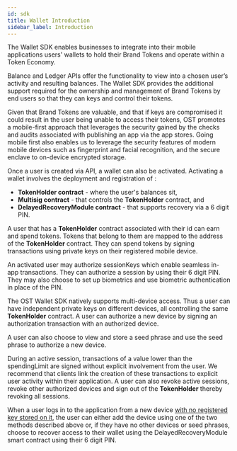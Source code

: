 ```yaml
---
id: sdk
title: Wallet Introduction
sidebar_label: Introduction
---
```

The Wallet SDK enables businesses to integrate into their mobile applications users' wallets to hold their Brand Tokens and operate within a Token Economy.

Balance and Ledger APIs offer the functionality to view into a chosen user’s activity and resulting balances. The Wallet SDK provides the additional support required for the ownership and management of Brand Tokens by end users so that they can keys and control their tokens.

Given that Brand Tokens are valuable, and that if keys are compromised it could result in the user being unable to access their tokens, OST promotes a mobile-first approach that leverages the security gained by the checks and audits associated with publishing an app via the app stores. Going mobile first also enables us to leverage the security features of modern mobile devices such as fingerprint and facial recognition, and the secure enclave to on-device encrypted storage. 

Once a user is created via API, a wallet can also be activated. Activating a wallet involves the deployment and registration of :

* **TokenHolder contract** - where the user's balances sit,
* **Multisig contract** - that controls the  **TokenHolder** contract, and 
* **DelayedRecoveryModule contract** - that supports recovery via a 6 digit PIN. 

A user that has a  **TokenHolder** contract associated with their id can earn and spend tokens.  Tokens that belong to them are mapped to the address of the  **TokenHolder** contract. They can spend tokens by signing transactions using private keys on their registered mobile device. 

An activated user may authorize sessionKeys which enable seamless in-app transactions. They can authorize a session by using their 6 digit PIN. They may also choose to set up biometrics and use biometric authentication in place of the PIN.

The OST Wallet SDK natively supports multi-device access. Thus a user can have independent private keys on different devices, all controlling the same  **TokenHolder** contract. A user can authorize a new device by signing an authorization transaction with an authorized device. 

A user can also choose to view and store a seed phrase and use the seed phrase to authorize a new device. 

During an active session, transactions of a value lower than the spendingLimit are signed without explicit involvement from the user. We recommend that clients link the creation of these transactions to explicit user activity within their application. A user can also revoke active sessions, revoke other authorized devices and sign out of the  **TokenHolder** thereby revoking all sessions. 

When a user logs in to the application from a new device [with no registered key stored on it](/platform/docs/wallet/recovery/), the user can either add the device using one of the two methods described above or, if they have no other devices or seed phrases, choose to recover access to their wallet using the DelayedRecoveryModule smart contract using their 6 digit PIN.
